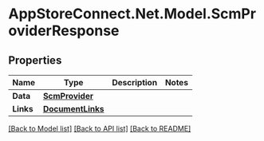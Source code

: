# AppStoreConnect.Net.Model.ScmProviderResponse

## Properties

Name | Type | Description | Notes
------------ | ------------- | ------------- | -------------
**Data** | [**ScmProvider**](ScmProvider.md) |  | 
**Links** | [**DocumentLinks**](DocumentLinks.md) |  | 

[[Back to Model list]](../README.md#documentation-for-models) [[Back to API list]](../README.md#documentation-for-api-endpoints) [[Back to README]](../README.md)

